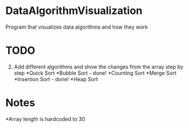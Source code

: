 # DataAlgorithmVisualization
Program that visualizes data algorithms and how they work

# TODO
2. Add different algorithms and show the changes from the array step by step
    *Quick Sort
    *Bubble Sort - done!
    *Counting Sort 
    *Merge Sort
    *Insertion Sort - done!
    *Heap Sort

# Notes
*Array length is hardcoded to 30